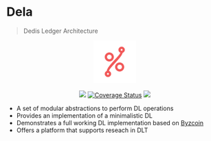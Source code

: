 # Dela

> Dedis Ledger Architecture

<p style="text-align:center"><img width="100px" src="assets/modulus.png"/></p>

<p style="text-align:center">
    <a href="https://travis-ci.org/dedis/dela"><img src="https://travis-ci.org/dedis/dela.svg?branch=master"></a>
    <a href='https://coveralls.io/github/dedis/dela?branch=master'><img src='https://coveralls.io/repos/github/dedis/dela/badge.svg?branch=master' alt='Coverage Status' /></a>
    <a href="https://goreportcard.com/report/github.com/dedis/dela"><img src="https://goreportcard.com/badge/github.com/dedis/dela"></a>
</p>

- A set of modular abstractions to perform DL operations
- Provides an implementation of a minimalistic DL
- Demonstrates a full working DL implementation based on [Byzcoin](https://www.usenix.org/system/files/conference/usenixsecurity16/sec16_paper_kokoris-kogias.pdf)
- Offers a platform that supports reseach in DLT
